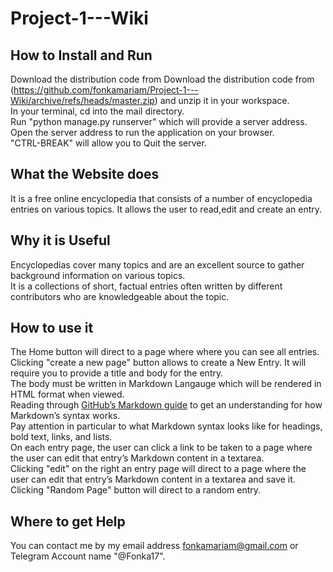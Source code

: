 # Project-1---Wiki
## How to Install and Run 
Download the distribution code from Download the distribution code from (https://github.com/fonkamariam/Project-1---Wiki/archive/refs/heads/master.zip) and unzip it in your workspace. <br>
In your terminal, cd into the mail directory.<br>
Run "python manage.py runserver" which will provide a server address.<br>
Open the server address to run the application on your browser.<br>
"CTRL-BREAK" will allow you to Quit the server.<br>

## What the Website does
It is a free online encyclopedia that consists of a number of encyclopedia entries on various topics. It allows the user to read,edit and create an entry.<br>
## Why it is Useful
Encyclopedias cover many topics and are an excellent source to gather background information on various topics.<br>
It is a collections of short, factual entries often written by different contributors who are knowledgeable about the topic.<br>
## How to use it
The Home button will direct to a page where where you can see all entries.<br>
Clicking "create a new page" button allows to create a New Entry. It will require you to provide a title and body for the entry.<br>
The body must be written in Markdown Langauge which will be rendered in HTML format when viewed. <br>
Reading through [GitHub’s Markdown guide](https://help.github.com/en/github/writing-on-github/basic-writing-and-formatting-syntax) to get an understanding for how Markdown’s syntax works.<br>
Pay attention in particular to what Markdown syntax looks like for headings, bold text, links, and lists.<br>
On each entry page, the user can click a link to be taken to a page where the user can edit that entry’s Markdown content in a textarea.<br>
Clicking "edit" on the right an entry page will direct to a page where the user can edit that entry’s Markdown content in a textarea and save it. <br>
Clicking "Random Page" button will direct to a random entry.

## Where to get Help
You can contact me by my email address fonkamariam@gmail.com or Telegram Account name "@Fonka17".<br>
